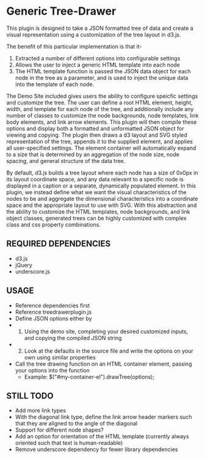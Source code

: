 Generic Tree-Drawer
===================
This plugin is designed to take a JSON formatted tree of data and create a visual representation using a customization of the tree layout in d3.js. 

The benefit of this particular implementation is that it-

1.  Extracted a number of different options into configurable settings
2.  Allows the user to inject a generic HTML template into each node
3.  The HTML template function is passed the JSON data object for each node in the tree as a parameter, and is used to inject the unique data into the template of each node.

The Demo Site included gives users the ability to configure speicfic settings and customize the tree. The user can define a root HTML element, height, width, and template for each node of the tree, and additionally include any number of classes to customize the node backgrounds, node templates, link body elements, and link arrow elements. This plugin will then compile these options and display both a formatted and unformatted JSON object for viewing and copying. The plugin then draws a d3 layout and SVG styled representation of the tree, appends it to the supplied element, and applies all user-specified settings. The element container will automatically expand to a size that is determined by an aggregation of the node size, node spacing, and general structure of the data tree. 

By default, d3.js builds a tree layout where each node has a size of 0x0px in its layout coordinate space, and any data relevant to a specific node is displayed in a caption or a separate, dynamically populated element. In this plugin, we instead define what we want the visual characteristics of the nodes to be and aggregate the dimensional characteristics into a coordinate space and the appropriate layout to use with SVG. With this abstraction and the ability to customize the HTML templates, node backgrounds, and link object classes, generated trees can be highly customized with complex class and css property combinations.

REQUIRED DEPENDENCIES
---------------------
* d3.js
* jQuery
* underscore.js

USAGE
-----
* Reference dependencies first
* Reference treedrawerplugin.js
* Define JSON options either by 
* 1. Using the demo site, completing your desired customized inputs, and copying the compiled JSON string
* 2. Look at the defaults in the source file and write the options on your own using similar properties
* Call the tree drawing function on an HTML container element, passing your options into the function
  * Example: $("#my-container-el").drawTree(options);

STILL TODO
------------
* Add more link types
* With the diagonal link type, define the link arrow header markers such that they are aligned to the angle of the diagonal
* Support for different node shapes?
* Add an option for orientation of the HTML template (currently always oriented such that text is human-readable)
* Remove underscore dependency for fewer library dependencies
